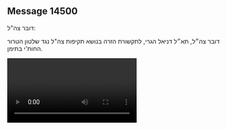 ## Message 14500

דובר צה"ל:

דובר צה״ל, תא״ל דניאל הגרי, לתקשורת הזרה בנושא תקיפות צה"ל נגד שלטון הטרור החות'י בתימן.

![Video](https://data.iron-swords.co.il/2024/December/19/https://data.iron-swords.co.il/2024/December/19/14500/14500_media.mp4)
